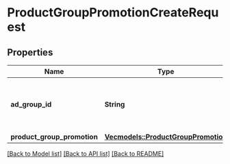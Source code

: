 # ProductGroupPromotionCreateRequest

## Properties

Name | Type | Description | Notes
------------ | ------------- | ------------- | -------------
**ad_group_id** | **String** | ID of the Ad Group the Product Group Promotion belongs to. | 
**product_group_promotion** | [**Vec<models::ProductGroupPromotion>**](ProductGroupPromotion.md) |  | 

[[Back to Model list]](../README.md#documentation-for-models) [[Back to API list]](../README.md#documentation-for-api-endpoints) [[Back to README]](../README.md)


